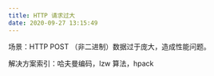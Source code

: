 ```yaml
---
title: HTTP 请求过大
date: 2020-09-27 13:15:49
---
```


场景：HTTP POST （非二进制）数据过于庞大，造成性能问题。

解决方案索引：哈夫曼编码，lzw 算法，hpack
